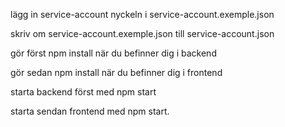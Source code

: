 lägg in service-account nyckeln i service-account.exemple.json

skriv om service-account.exemple.json till service-account.json

gör först npm install när du befinner dig i backend

gör sedan npm install när du befinner dig i frontend 

starta backend först med npm start

starta sendan frontend med npm start.
